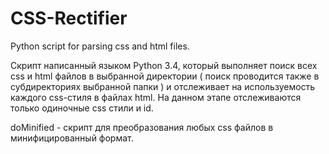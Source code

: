# CSS-Rectifier
Python script for parsing css and html files.

Скрипт написанный языком Python 3.4, который выполняет поиск всех css и html файлов в выбранной директории ( поиск проводится также в субдиректориях выбранной папки ) и отслеживает на используемость каждого css-стиля в файлах html. 
На данном этапе отслеживаются только одиночные css стили и id.

doMinified - скрипт для преобразования любых css файлов в минифицированный формат.
